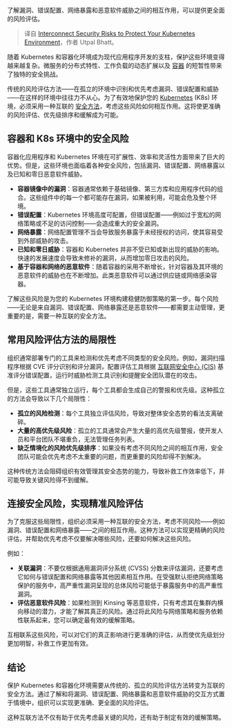 
<!--
title: 保护Kubernetes环境的互连安全风险
cover: https://cdn.thenewstack.io/media/2024/09/5c27503e-connected.jpg
-->

了解漏洞、错误配置、网络暴露和恶意软件威胁之间的相互作用，可以提供更全面的风险评估。

> 译自 [Interconnect Security Risks to Protect Your Kubernetes Environment](https://thenewstack.io/interconnect-security-risks-to-protect-your-kubernetes-environment/)，作者 Utpal Bhatt。

随着 Kubernetes 和容器化环境成为现代应用程序开发的支柱，保护这些环境变得越来越复杂。微服务的分布式特性、工作负载的动态扩展以及 [容器](https://thenewstack.io/containers/) 的短暂性带来了独特的安全挑战。

传统的风险评估方法——在孤立的环境中识别和优先考虑漏洞、错误配置和威胁——在这样的环境中往往力不从心。为了有效地保护您的 [Kubernetes](https://roadmap.sh/kubernetes) (K8s) 环境，必须采用一种互联的 [安全方法](https://thenewstack.io/mitigating-risks-in-cloud-native-applications/)，考虑这些风险如何相互作用。这将使更准确的风险评估、优先级排序和缓解成为可能。

## 容器和 K8s 环境中的安全风险

容器化应用程序和 Kubernetes 环境在可扩展性、效率和灵活性方面带来了巨大的优势。但是，这些环境也面临着各种安全风险，包括漏洞、错误配置、网络暴露以及已知和零日恶意软件威胁。

- **容器镜像中的漏洞**：容器通常依赖于基础镜像、第三方库和应用程序代码的组合。这些组件中的每一个都可能存在漏洞，如果被利用，可能会危及整个环境。
- **错误配置**：Kubernetes 环境高度可配置，但错误配置——例如过于宽松的网络策略或不足的访问控制——会造成重大的安全漏洞。
- **网络暴露**：网络配置管理不当会导致服务暴露于未经授权的访问，使其容易受到外部威胁的攻击。
- **已知和零日威胁**：容器和 Kubernetes 并非不受已知或新出现的威胁的影响。快速的发展速度会导致未修补的漏洞，从而增加零日攻击的风险。
- **基于容器和网络的恶意软件**：随着容器的采用不断增长，针对容器及其环境的恶意软件的威胁也在不断增加。此类恶意软件可以通过供应链或网络感染容器。

了解这些风险是为您的 Kubernetes 环境构建稳健防御策略的第一步。每个风险——无论是来自漏洞、错误配置、网络暴露还是恶意软件——都需要主动管理，更重要的是，需要一种互联的安全方法。

## 常用风险评估方法的局限性

组织通常部署专门的工具来检测和优先考虑不同类型的安全风险。例如，漏洞扫描程序根据 CVE 评分识别和评分漏洞，配置评估工具根据 [互联网安全中心 (CIS)](https://www.cisecurity.org/) 基准评分错误配置，运行时威胁检测工具识别和提醒安全团队潜在的攻击。

但是，这些工具通常独立运行，每个工具都会生成自己的警报和优先级。这种孤立的方法会导致以下几个局限性：

- **孤立的风险检测**：每个工具独立评估风险，导致对整体安全态势的看法支离破碎。
- **大量的高优先级风险**：孤立的工具通常会产生大量的高优先级警报，使开发人员和平台团队不堪重负，无法管理任务列表。
- **缺乏情境化的风险优先级排序**：如果没有考虑不同风险之间的相互作用，安全团队可能会优先考虑不太重要的问题，而更重要的风险却得不到解决。

这种传统方法会阻碍组织有效管理其安全态势的能力，导致补救工作效率低下，并可能导致关键风险得不到缓解。

## 连接安全风险，实现精准风险评估

为了克服这些局限性，组织必须采用一种互联的安全方法，考虑不同风险——例如漏洞、错误配置和网络暴露——之间的相互作用。这种方法可以实现更精确的风险评估，并帮助优先考虑不仅要解决哪些风险，还要如何解决这些风险。

例如：

- **关联漏洞**：不要仅根据通用漏洞评分系统 (CVSS) 分数来评估漏洞，还要考虑它如何与错误配置和网络暴露等其他因素相互作用。在受强默认拒绝网络策略保护的服务中，高严重性漏洞呈现的总体风险可能低于暴露服务中的高严重性漏洞。
- **评估恶意软件风险**：如果检测到 Kinsing 等恶意软件，只有考虑其在集群内横向移动的潜力，才能了解其真正的风险。通过将此风险与网络策略和服务依赖性联系起来，您可以确定最有效的缓解策略。

互相联系这些风险，可以对它们的真正影响进行更准确的评估，从而使优先级划分更加明智，补救工作更加有效。

## 结论

保护 Kubernetes 和容器化环境需要从传统的、孤立的风险评估方法转变为互联的安全方法。通过了解和将漏洞、错误配置、网络暴露和恶意软件威胁的交互方式置于情境中，组织可以实现更准确、更全面的风险评估。

这种互联方法不仅有助于优先考虑最关键的风险，还有助于制定有效的缓解策略。
